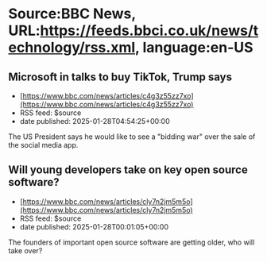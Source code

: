 # Source:BBC News, URL:https://feeds.bbci.co.uk/news/technology/rss.xml, language:en-US

## Microsoft in talks to buy TikTok, Trump says
 - [https://www.bbc.com/news/articles/c4g3z55zz7xo](https://www.bbc.com/news/articles/c4g3z55zz7xo)
 - RSS feed: $source
 - date published: 2025-01-28T04:54:25+00:00

The US President says he would like to see a "bidding war" over the sale of the social media app.

## Will young developers take on key open source software?
 - [https://www.bbc.com/news/articles/cly7n2jm5m5o](https://www.bbc.com/news/articles/cly7n2jm5m5o)
 - RSS feed: $source
 - date published: 2025-01-28T00:01:05+00:00

The founders of important open source software are getting older, who will take over?

